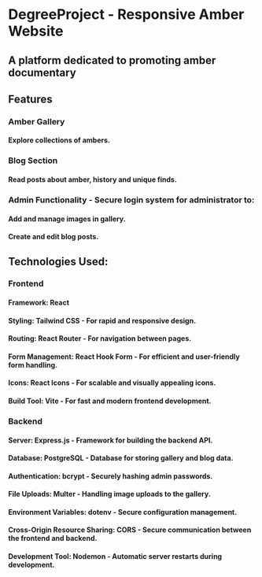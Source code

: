 # DegreeProject - Responsive Amber Website

## A platform dedicated to promoting amber documentary

## Features

### Amber Gallery
#### Explore collections of ambers.

### Blog Section
#### Read posts about amber, history and unique finds.

### Admin Functionality - Secure login system for administrator to:
#### Add and manage images in gallery.
#### Create and edit blog posts.

## Technologies Used:

### Frontend
#### Framework: React
#### Styling: Tailwind CSS - For rapid and responsive design.
#### Routing: React Router - For navigation between pages.
#### Form Management: React Hook Form - For efficient and user-friendly form handling.
#### Icons: React Icons - For scalable and visually appealing icons.
#### Build Tool: Vite - For fast and modern frontend development.

### Backend
#### Server: Express.js - Framework for building the backend API.
#### Database: PostgreSQL - Database for storing gallery and blog data.
#### Authentication: bcrypt - Securely hashing admin passwords.
#### File Uploads: Multer - Handling image uploads to the gallery.
#### Environment Variables: dotenv - Secure configuration management.
#### Cross-Origin Resource Sharing: CORS - Secure communication between the frontend and backend.
#### Development Tool: Nodemon - Automatic server restarts during development.
